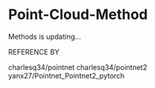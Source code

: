 # Point-Cloud-Method
Methods is updating...

REFERENCE BY

charlesq34/pointnet
charlesq34/pointnet2
yanx27/Pointnet_Pointnet2_pytorch
